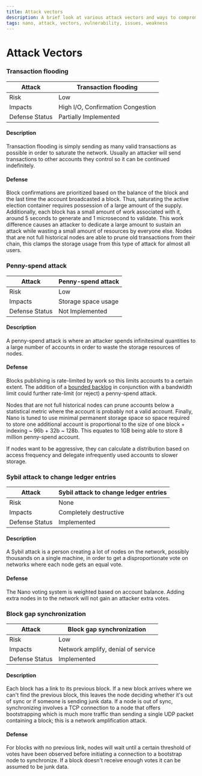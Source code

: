 ```yaml
---
title: Attack vectors
description: A brief look at various attack vectors and ways to compromise or degrade the Nano network
tags: nano, attack, vectors, vulnerability, issues, weakness
---
```


# Attack Vectors

### Transaction flooding

| Attack         | Transaction flooding              |
| -------------- | --------------------------------- |
| Risk           | Low                               |
| Impacts        | High I/O, Confirmation Congestion |
| Defense Status | Partially Implemented             |

#### Description

Transaction flooding is simply sending as many valid transactions as possible in order to saturate the network. Usually an attacker will send transactions to other accounts they control so it can be continued indefinitely.

#### Defense

Block confirmations are prioritized based on the balance of the block and the last time the account broadcasted a block. Thus, saturating the active election container requires possession of a large amount of the supply. Additionally, each block has a small amount of work associated with it, around 5 seconds to generate and 1 microsecond to validate. This work difference causes an attacker to dedicate a large amount to sustain an attack while wasting a small amount of resources by everyone else. Nodes that are not full historical nodes are able to prune old transactions from their chain, this clamps the storage usage from this type of attack for almost all users.

### Penny-spend attack

| Attack         | Penny-spend attack  |
| -------------- | ------------------- |
| Risk           | Low                 |
| Impacts        | Storage space usage |
| Defense Status | Not Implemented     |

#### Description

A penny-spend attack is where an attacker spends infinitesimal quantities to a large number of accounts in order to waste the storage resources of nodes.

#### Defense

Blocks publishing is rate-limited by work so this limits accounts to a certain extent. The addition of a <a href="https://forum.nano.org/t/bounded-block-backlog/1559" target="_blank">bounded backlog</a> in conjunction with a bandwidth limit could further rate-limit (or reject) a penny-spend attack.

Nodes that are not full historical nodes can prune accounts below a statistical metric where the account is probably not a valid account. Finally, Nano is tuned to use minimal permanent storage space so space required to store one additional account is proportional to the size of one block + indexing ~ 96b + 32b ~ 128b. This equates to 1GB being able to store 8 million penny-spend account.

If nodes want to be aggressive, they can calculate a distribution based on access frequency and delegate infrequently used accounts to slower storage.

### Sybil attack to change ledger entries

| Attack         | Sybil attack to change ledger entries |
| -------------- | ------------------------------------- |
| Risk           | None                                  |
| Impacts        | Completely destructive                |
| Defense Status | Implemented                           |

#### Description

A Sybil attack is a person creating a lot of nodes on the network, possibly thousands on a single machine, in order to get a disproportionate vote on networks where each node gets an equal vote.

#### Defense

The Nano voting system is weighted based on account balance. Adding extra nodes in to the network will not gain an attacker extra votes.

### Block gap synchronization

| Attack         | Block gap synchronization          |
| -------------- | ---------------------------------- |
| Risk           | Low                                |
| Impacts        | Network amplify, denial of service |
| Defense Status | Implemented                        |

#### Description

Each block has a link to its previous block. If a new block arrives where we can't find the previous block, this leaves the node deciding whether it's out of sync or if someone is sending junk data. If a node is out of sync, synchronizing involves a TCP connection to a node that offers bootstrapping which is much more traffic than sending a single UDP packet containing a block; this is a network amplification attack.

#### Defense

For blocks with no previous link, nodes will wait until a certain threshold of votes have been observed before initiating a connection to a bootstrap node to synchronize. If a block doesn't receive enough votes it can be assumed to be junk data.

